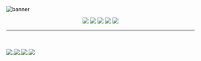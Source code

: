 ![banner](https://user-images.githubusercontent.com/63019595/142741440-0df526b7-3022-4507-8711-be4e49ac8c61.png)
<p align="center">
<img src="https://img.shields.io/badge/Age-20-yellowgreen" />
  <img src="https://img.shields.io/badge/Focus-Python%2C%20Data%20Science-yellowgreen" />
  <img src="https://img.shields.io/badge/Lives-Nairobi-yellowgreen" />
  <img src="https://img.shields.io/badge/Language-English%2C%20Swahili-yellowgreen" />
  <img src="https://img.shields.io/badge/Loves-Dogs-yellowgreen" />
  
</p>
<hr/>

<br><br>
<a href="https://github.com/lynnemunini/github-readme-stats">
  <img align="center" src="https://github-readme-stats.vercel.app/api?username=lynnemunini&show_icons=true&hide=contribs,prs&theme=highcontrast" />
</a>
<a href="https://github.com/lynnemunini/github-readme-stats">
  <img align="center" src="https://github-readme-stats.vercel.app/api/top-langs/?username=lynnemunini&theme=highcontrast&layout=compact" />
</a>
<a href="https://git.io/streak-stats">
  <img align="center" src="https://github-readme-streak-stats.herokuapp.com/?user=lynnemunini&theme=highcontrast" />
</a>
<a href="https://git.io/streak-stats">
  <img align="center" src="https://spotify-recently-played-readme.vercel.app/api?user=cw44vx1muv0czb8zgjp36dccb" />
</a>






